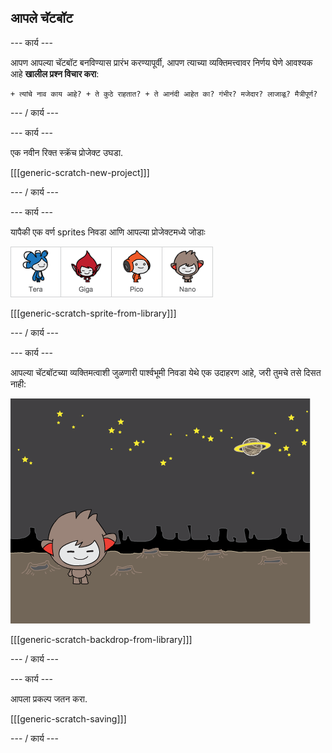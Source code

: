## आपले चॅटबॉट

\--- कार्य \---

आपण आपल्या चॅटबॉट बनविण्यास प्रारंभ करण्यापूर्वी, आपण त्याच्या व्यक्तिमत्त्वावर निर्णय घेणे आवश्यक आहे **खालील प्रश्न विचार करा**:

    + त्यांचे नाव काय आहे? + ते कुठे राहतात? + ते आनंदी आहेत का? गंभीर? मजेदार? लाजाळू? मैत्रीपूर्ण?
    

\--- / कार्य \---

\--- कार्य \---

एक नवीन रिक्त स्क्रॅच प्रोजेक्ट उघडा.

[[[generic-scratch-new-project]]]

\--- / कार्य \---

\--- कार्य \---

यापैकी एक वर्ण sprites निवडा आणि आपल्या प्रोजेक्टमध्ये जोडाः

![एक वर्ण निवडा](images/chatbot-characters.png)

[[[generic-scratch-sprite-from-library]]]

\--- / कार्य \---

\--- कार्य \---

आपल्या चॅटबॉटच्या व्यक्तिमत्वाशी जुळणारी पार्श्वभूमी निवडा येथे एक उदाहरण आहे, जरी तुमचे तसे दिसत नाही:

![पार्श्वभूमी निवडा](images/chatbot-backdrop.png)

[[[generic-scratch-backdrop-from-library]]]

\--- / कार्य \---

\--- कार्य \---

आपला प्रकल्प जतन करा.

[[[generic-scratch-saving]]]

\--- / कार्य \---